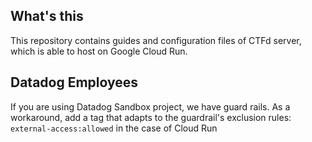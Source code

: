 ## What's this
This repository contains guides and configuration files of CTFd server, which is able to host on Google Cloud Run.


## Datadog Employees
If you are using Datadog Sandbox project, we have guard rails.
As a workaround, add a tag that adapts to the guardrail's exclusion rules: `external-access:allowed` in the case of Cloud Run
